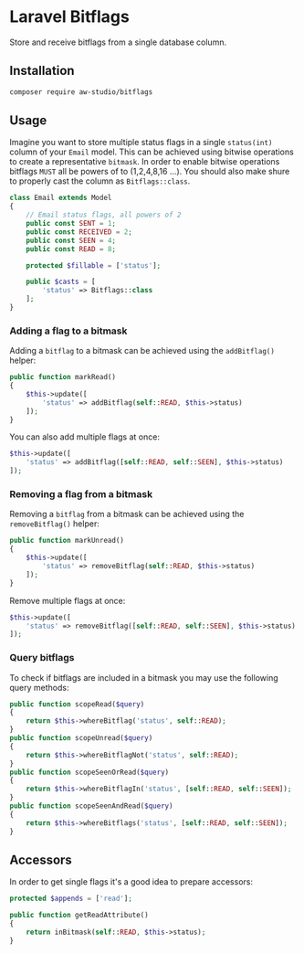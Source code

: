# Laravel Bitflags

Store and receive bitflags from a single database column.

## Installation

```bash
composer require aw-studio/bitflags
```

## Usage

Imagine you want to store multiple status flags in a single `status(int)` column of your `Email` model.
This can be achieved using bitwise operations to create a representative `bitmask`.
In order to enable bitwise operations bitflags `MUST` all be powers of to (1,2,4,8,16 …).
You should also make shure to properly cast the column as `Bitflags::class`.

```php
class Email extends Model
{
    // Email status flags, all powers of 2
    public const SENT = 1;
    public const RECEIVED = 2;
    public const SEEN = 4;
    public const READ = 8;

    protected $fillable = ['status'];

    public $casts = [
        'status' => Bitflags::class
    ];
}
```

### Adding a flag to a bitmask

Adding a `bitflag` to a bitmask can be achieved using the `addBitflag()` helper:

```php
public function markRead()
{
    $this->update([
        'status' => addBitflag(self::READ, $this->status)
    ]);
}
```

You can also add multiple flags at once:

```php
$this->update([
    'status' => addBitflag([self::READ, self::SEEN], $this->status)
]);
```

### Removing a flag from a bitmask

Removing a `bitflag` from a bitmask can be achieved using the `removeBitflag()` helper:

```php
public function markUnread()
{
    $this->update([
        'status' => removeBitflag(self::READ, $this->status)
    ]);
}
```

Remove multiple flags at once:

```php
$this->update([
    'status' => removeBitflag([self::READ, self::SEEN], $this->status)
]);
```

### Query bitflags

To check if bitflags are included in a bitmask you may use the following query methods:

```php
public function scopeRead($query)
{
    return $this->whereBitflag('status', self::READ);
}
public function scopeUnread($query)
{
    return $this->whereBitflagNot('status', self::READ);
}
public function scopeSeenOrRead($query)
{
    return $this->whereBitflagIn('status', [self::READ, self::SEEN]);
}
public function scopeSeenAndRead($query)
{
    return $this->whereBitflags('status', [self::READ, self::SEEN]);
}
```

## Accessors

In order to get single flags it's a good idea to prepare accessors:

```php
protected $appends = ['read'];

public function getReadAttribute()
{
    return inBitmask(self::READ, $this->status);
}
```
